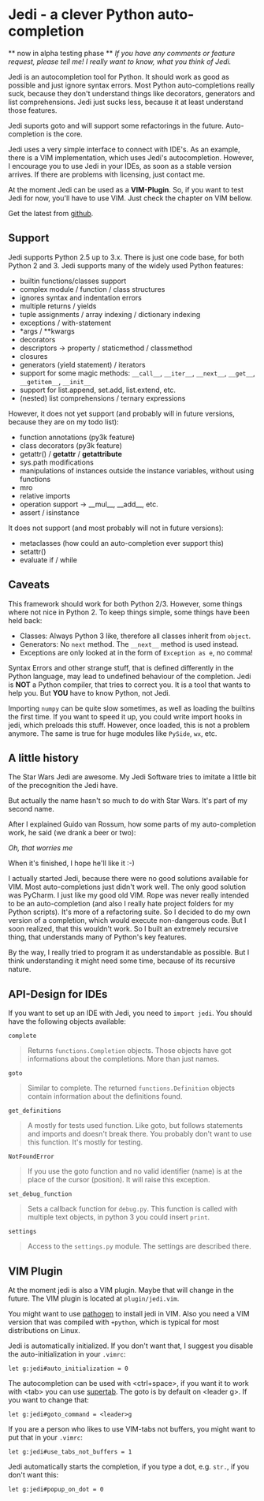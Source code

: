 Jedi - a clever Python auto-completion
============================

** now in alpha testing phase **
*If you have any comments or feature request, please tell me! I really want to
know, what you think of Jedi.*

Jedi is an autocompletion tool for Python. It should work as good as possible
and just ignore syntax errors. Most Python auto-completions really suck,
because they don't understand things like decorators, generators and list
comprehensions. Jedi just sucks less, because it at least understand those
features.

Jedi suports goto and will support some refactorings in the future.
Auto-completion is the core.

Jedi uses a very simple interface to connect with IDE's. As an example, there
is a VIM implementation, which uses Jedi's autocompletion. However, I encourage
you to use Jedi in your IDEs, as soon as a stable version arrives. If there are
problems with licensing, just contact me.

At the moment Jedi can be used as a **VIM-Plugin**. So, if you want to test
Jedi for now, you'll have to use VIM. Just check the chapter on VIM bellow.

Get the latest from [github](http://github.com/davidhalter/jedi).

Support
-------

Jedi supports Python 2.5 up to 3.x. There is just one code base, for both
Python 2 and 3.
Jedi supports many of the widely used Python features:

 - builtin functions/classes support
 - complex module / function / class structures
 - ignores syntax and indentation errors
 - multiple returns / yields
 - tuple assignments / array indexing / dictionary indexing
 - exceptions / with-statement
 - \*args / \*\*kwargs
 - decorators
 - descriptors -> property / staticmethod / classmethod
 - closures
 - generators (yield statement) / iterators
 - support for some magic methods: `__call__`, `__iter__`, `__next__`,
   `__get__`, `__getitem__`, `__init__`
 - support for list.append, set.add, list.extend, etc.
 - (nested) list comprehensions / ternary expressions

However, it does not yet support (and probably will in future versions, because
they are on my todo list):

 - function annotations (py3k feature)
 - class decorators (py3k feature)
 - getattr() / __getattr__ / __getattribute__
 - sys.path modifications
 - manipulations of instances outside the instance variables, without using
   functions
 - mro
 - relative imports
 - operation support -> \_\_mul\_\_, \_\_add\_\_, etc.
 - assert / isinstance

It does not support (and most probably will not in future versions): 
 - metaclasses (how could an auto-completion ever support this)
 - setattr()
 - evaluate if / while

Caveats
-------

This framework should work for both Python 2/3. However, some things where not
nice in Python 2. To keep things simple, some things have been held back:

 - Classes: Always Python 3 like, therefore all classes inherit from `object`.
 - Generators: No `next` method. The `__next__` method is used instead.
 - Exceptions are only looked at in the form of `Exception as e`, no comma!

Syntax Errors and other strange stuff, that is defined differently in the
Python language, may lead to undefined behaviour of the completion. Jedi is
**NOT** a Python compiler, that tries to correct you. It is a tool that wants
to help you. But **YOU** have to know Python, not Jedi.

Importing `numpy` can be quite slow sometimes, as well as loading the builtins
the first time. If you want to speed it up, you could write import hooks in
jedi, which preloads this stuff. However, once loaded, this is not a problem
anymore. The same is true for huge modules like `PySide`, `wx`, etc.

A little history
----------------

The Star Wars Jedi are awesome. My Jedi Software tries to imitate a little bit
of the precognition the Jedi have.

But actually the name hasn't so much to do with Star Wars. It's part of my
second name.

After I explained Guido van Rossum, how some parts of my auto-completion work,
he said (we drank a beer or two):

*Oh, that worries me*

When it's finished, I hope he'll like it :-)

I actually started Jedi, because there were no good solutions available for
VIM. Most auto-completions just didn't work well. The only good solution was
PyCharm. I just like my good old VIM. Rope was never really intended to be an
auto-completion (and also I really hate project folders for my Python scripts).
It's more of a refactoring suite. So I decided to do my own version of a
completion, which would execute non-dangerous code. But I soon realized, that
this wouldn't work. So I built an extremely recursive thing, that understands
many of Python's key features.

By the way, I really tried to program it as understandable as possible. But I
think understanding it might need some time, because of its recursive nature.

API-Design for IDEs
-------------------

If you want to set up an IDE with Jedi, you need to `import jedi`. You should
have the following objects available:

`complete`
>    Returns `functions.Completion` objects. Those objects have got
>    informations about the completions. More than just names.

`goto`
>    Similar to complete. The returned `functions.Definition` objects contain
>    information about the definitions found.

`get_definitions`
>    A mostly for tests used function. Like goto, but follows statements and
>    imports and doesn't break there. You probably don't want to use this
>    function. It's mostly for testing.

`NotFoundError`
>    If you use the goto function and no valid identifier (name) is at the
>    place of the cursor (position). It will raise this exception.

`set_debug_function`
>    Sets a callback function for `debug.py`. This function is called with
>    multiple text objects, in python 3 you could insert `print`.

`settings`
>    Access to the `settings.py` module. The settings are described there.

VIM Plugin
-------------------

At the moment jedi is also a VIM plugin. Maybe that will change in the future.
The VIM plugin is located at `plugin/jedi.vim`.

You might want to use [pathogen](https://github.com/tpope/vim-pathogen) to
install jedi in VIM. Also you need a VIM version that was compiled with
`+python`, which is typical for most distributions on Linux.

Jedi is automatically initialized. If you don't want that, I suggest you
disable the auto-initialization in your `.vimrc`:

    let g:jedi#auto_initialization = 0

The autocompletion can be used with \<ctrl+space\>, if you want it to work with
\<tab\> you can use [supertab](https://github.com/ervandew/supertab).
The goto is by default on \<leader g\>. If you want to change that:

    let g:jedi#goto_command = <leader>g

If you are a person who likes to use VIM-tabs not buffers, you might want to
put that in your `.vimrc`:

    let g:jedi#use_tabs_not_buffers = 1

Jedi automatically starts the completion, if you type a dot, e.g. `str.`, if
you don't want this:

    let g:jedi#popup_on_dot = 0

